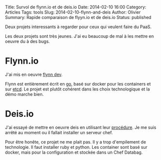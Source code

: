 Title: Survol de flynn.io et de deis.io
Date: 2014-02-10 16:00
Category: Articles
Tags: tools
Slug: 2014-02-10-flynn-and-deis
Author: Olivier
Summary: Rapide comparaison de flyyn.io et de deis.io
Status: published

Deux projets interessants à regarder pour ceux qui veulent faire du PaaS.

Les deux projets sont très jeunes. J'ai eu beaucoup de mal à les mettre en oeuvre du à des bugs.


# Flynn.io

J'ai mis en oeuvre [flynn dev](https://github.com/flynn/flynn-dev).

Flynn est entièrement écrit en [go](http://golang.org/), basé sur docker pour les containers et sur [etcd](https://github.com/coreos/etcd). Le projet est plutôt cohérent dans les choix technologique et la démo marche bien. 


# Deis.io

J'ai essayé de mettre en oeuvre deis en utilisant leur [procédure](http://deis.io/get-deis/). Je me suis arrêté au moment ou il fallait installer un serveur chef.

Pour être honête, ce projet ne me plait pas. Il y a trop d'empilement de technologie. Il faut installer ruby et python. Les container sont basé sur docker, mais pour la configuration et stockée dans un Chef Databag.